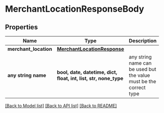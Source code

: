 # MerchantLocationResponseBody


## Properties
Name | Type | Description | Notes
------------ | ------------- | ------------- | -------------
**merchant_location** | [**MerchantLocationResponse**](MerchantLocationResponse.md) |  | [optional] 
**any string name** | **bool, date, datetime, dict, float, int, list, str, none_type** | any string name can be used but the value must be the correct type | [optional]

[[Back to Model list]](../README.md#documentation-for-models) [[Back to API list]](../README.md#documentation-for-api-endpoints) [[Back to README]](../README.md)


